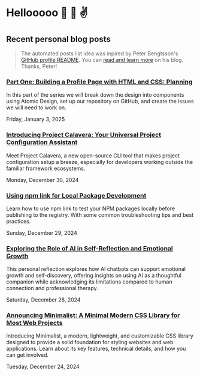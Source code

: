 # Hellooooo 👋 🤘 ✌️

## Recent personal blog posts

> The automated posts list idea was inpired by Peter Bengtsson's [GitHub profile README](https://github.com/peterbe/peterbe).
> You can [read and learn more](https://www.peterbe.com/plog/index-of-blog-posts-github-profile-page) on his blog. Thanks, Peter!

<!-- blog posts -->
### [Part One: Building a Profile Page with HTML and CSS: Planning](https://schalkneethling.com/posts/build-a-profile-page-html-css-planning/)

In this part of the series we will break down the design into components using Atomic Design, set up our repository on GitHub, and create the issues we will need to work on.

Friday, January 3, 2025

### [Introducing Project Calavera: Your Universal Project Configuration Assistant](https://schalkneethling.com/posts/introducing-project-calavera-your-universal-project-configuration-assistant/)

Meet Project Calavera, a new open-source CLI tool that makes project configuration setup a breeze, especially for developers working outside the familiar framework ecosystems.

Monday, December 30, 2024

### [Using npm link for Local Package Development](https://schalkneethling.com/posts/using-npm-link-for-local-package-development/)

Learn how to use npm link to test your NPM packages locally before publishing to the registry. With some common troubleshooting tips and best practices.

Sunday, December 29, 2024

### [Exploring the Role of AI in Self-Reflection and Emotional Growth](https://schalkneethling.com/posts/exploring-the-role-of-ai-in-self-reflection-and-emotional-growth/)

This personal reflection explores how AI chatbots can support emotional growth and self-discovery, offering insights on using AI as a thoughtful companion while acknowledging its limitations compared to human connection and professional therapy.

Saturday, December 28, 2024

### [Announcing Minimalist: A Minimal Modern CSS Library for Most Web Projects](https://schalkneethling.com/posts/announcing-minimalist-modern-css-library-for-most-web-projects/)

Introducing Minimalist, a modern, lightweight, and customizable CSS library designed to provide a solid foundation for styling websites and web applications. Learn about its key features, technical details, and how you can get involved.

Tuesday, December 24, 2024
<!-- /blog posts -->

<!--
**schalkneethling/schalkneethling** is a ✨ _special_ ✨ repository because its `README.md` (this file) appears on your GitHub profile.

Here are some ideas to get you started:

- 🔭 I’m currently working on ...
- 🌱 I’m currently learning ...
- 👯 I’m looking to collaborate on ...
- 🤔 I’m looking for help with ...
- 💬 Ask me about ...
- 📫 How to reach me: ...
- 😄 Pronouns: ...
- ⚡ Fun fact: ...
-->
